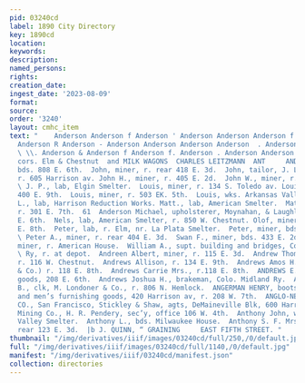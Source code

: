 ```yaml
---
pid: 03240cd
label: 1890 City Directory
key: 1890cd
location: 
keywords: 
description: 
named_persons: 
rights: 
creation_date: 
ingest_date: '2023-08-09'
format: 
source: 
order: '3240'
layout: cmhc_item
text: "    Anderson Anderson f Anderson ' Anderson Anderson Anderson f. Anderson ’
  Anderson R Anderson - Anderson Anderson Anderson Anderson  . Anderson ® Anderson
  \ \\. Anderson & Anderson f Anderson f. Anderson . Anderson Anderson  , : i Av.,
  cors. Elm & Chestnut  and MILK WAGONS  CHARLES LEITZMANN  ANT     AND  John, miner,
  bds. 808 E. 6th.  John, miner, r. rear 418 E. 3d.  John, tailor, J. L. Jorgenson,
  r. 605 Harrison av. John H., miner, r. 405 E. 2d.  John W., miner, r. 526 E. 3d.
  \ J. P., lab, Elgin Smelter.  Louis, miner, r. 134 S. Toledo av. Louis, miner, bds.
  400 E. 9th.  Louis, miner, r. 503 EK. 5th.  Louis, wks. Arkansas Valley Smelter,
  L., lab, Harrison Reduction Works. Matt., lab, American Smelter.  Matt., miner,
  r. 301 E. 7th.  61  Anderson Michael, upholsterer, Moynahan, & Laughlin, r. 208
  E. 6th.  Nels, lab, American Smelter, r. 850 W. Chestnut. Olof, miner, bds. 400
  E. 8th.  Peter, lab, r. Elm, nr. La Plata Smelter.  Peter, miner, bds. 433 E. 2d.
  \ Peter A., miner, r. rear 404 E. 3d.  Swan F., miner, bds. 433 E. 2d.  William,
  miner, r. American House.  William A., supt. building and bridges, Colo. Midland
  \ Ry, r. at depot.  Andreen Albert, miner, r. 115 E. 3d.  Andrew Thomas, expressman,
  r. 116 W. Chestnut.  Andrews Allison, r. 134 E. 9th.  Andrews Amos H., (W. T. Booth
  & Co.) r. 118 E. 8th.  Andrews Carrie Mrs., r.118 E. 8th.  ANDREWS E. H., second-hand
  goods, 208 E. 6th.  Andrews Joshua H., brakeman, Colo. Midland Ry.  Andrus Frank
  B., clk, M. Londoner & Co., r. 806 N. Hemlock.  ANGERMAN HENRY, boots and shoes
  and men’s furnishing goods, 420 Harrison av, r. 208 W. 7th.  ANGLO-NEVADA ASSURANCE
  CO., San Francisco, Stickley & Shaw, agts, DeMaineville Blk, 600 Harrison av.  Antelope
  Mining Co., H. R. Pendery, sec’y, office 106 W. 4th.  Anthony John, wks. Arkansas
  Valley Smelter.  Anthony L., bds. Milwaukee House.  Anthony S. F. Mrs., col’d, r.
  rear 123 E. 3d.  |b J. QUINN, “ GRAINING     EAST FIFTH STREET. "
thumbnail: "/img/derivatives/iiif/images/03240cd/full/250,/0/default.jpg"
full: "/img/derivatives/iiif/images/03240cd/full/1140,/0/default.jpg"
manifest: "/img/derivatives/iiif/03240cd/manifest.json"
collection: directories
---
```

